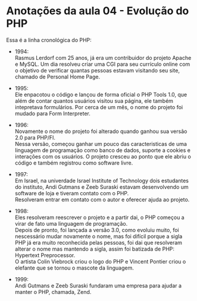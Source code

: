 # Anotações da aula 04 - Evolução do PHP


Essa é a linha cronológica do PHP:
- 1994:  
    Rasmus Lerdorf com 25 anos, já era um contribuidor do projeto Apache e MySQL. Um dia resolveu criar uma CGI para seu currículo online com o objetivo de verificar quantas pessoas estavam visitando seu site, chamado de Personal Home Page.

- 1995:  
    Ele enpacotou o código e lançou de forma oficial o PHP Tools 1.0, que além de contar quantos usuários visitou sua página, ele também intepretava formulários. Por cerca de um mês, o nome do projeto foi mudado para Form Interpreter.

- 1996:  
    Novamente o nome do projeto foi alterado quando ganhou sua versão 2.0 para PHP/FI.  
    Nessa versão, começou ganhar um pouco das caracteristicas de uma linguagem de programação como banco de dados, suporte a cookies e interações com os usuários.
    O projeto cresceu ao ponto que ele abriu o código e também registrou como software livre.

- 1997:  
    Em Israel, na univerdade Israel Institute of Technology dois estudantes do instituto, Andi Gutmans e Zeeb Suraski estavam desenvolvendo um software de loja e tiveram contato com o PHP.  
    Resolveram entrar em contato com o autor e oferecer ajuda ao projeto.  

- 1998:  
    Eles resolveram reescrever o projeto e a partir dai, o PHP começou a virar de fato uma linguagem de programação.  
    Depois de pronto, foi lançada a versão 3.0, como evoluiu muito, foi nescessário mudar novamente o nome, mas foi difícil porque a sigla PHP já era muito reconhecida pelas pessoas, foi dai que resolveram alterar o nome mas mantendo a sigla, assim foi batizada de PHP: Hypertext Preprocessor.  
    O artista Colin Viebrock criou o logo do PHP e Vincent Pontier criou o elefante que se tornou o mascote da linguagem.

- 1999:  
    Andi Gutmans e Zeeb Suraski fundaram uma empresa para ajudar a manter o PHP,  chamada, Zend.